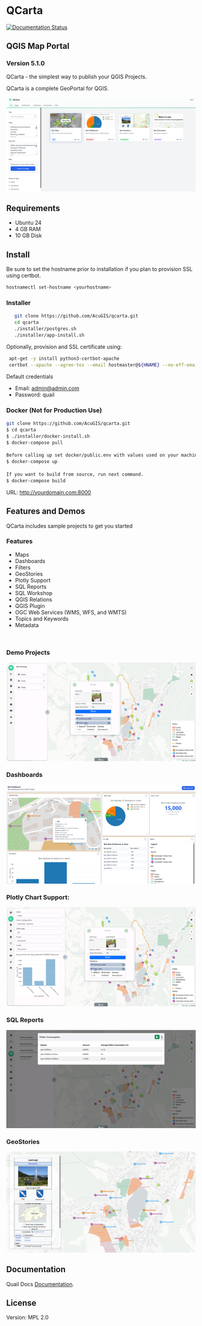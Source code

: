 # QCarta

[![Documentation Status](https://readthedocs.org/projects/quailserver/badge/?version=latest)](https://qcarta.docs.acugis.com/en/latest/?badge=latest)

## QGIS Map Portal 
### Version 5.1.0

QCarta - the simplest way to publish your QGIS Projects.  

QCarta is a complete GeoPortal for QGIS.

![QCarta](docs/_static/QCarta-5-Dashboard.png)
  
## Requirements

- Ubuntu 24
- 4 GB RAM
- 10 GB Disk

## Install

Be sure to set the hostname prior to installation if you plan to provision SSL using certbot.

```bash
hostnamectl set-hostname <yourhostname>
```

### Installer

```bash
   git clone https://github.com/AcuGIS/qcarta.git
   cd qcarta
   ./installer/postgres.sh
   ./installer/app-install.sh
```

Optionally, provision and SSL certificate using:

```bash
 apt-get -y install python3-certbot-apache
 certbot --apache --agree-tos --email hostmaster@${HNAME} --no-eff-email -d ${HNAME}
```

Default credentials

   - Email: admin@admin.com
   - Password: quail

### Docker (Not for Production Use)

```bash
git clone https://github.com/AcuGIS/qcarta.git
$ cd qcarta
$ ./installer/docker-install.sh
$ docker-compose pull

Before calling up set docker/public.env with values used on your machine!
$ docker-compose up

If you want to build from source, run next command.
$ docker-compose build
```

URL: http://yourdomain.com:8000

## Features and Demos

QCarta includes sample projects to get you started

### Features

- Maps
- Dashboards
- Filters
- GeoStories
- Plotly Support
- SQL Reports
- SQL Workshop
- QGIS Relations
- QGIS Plugin
- OGC Web Services (WMS, WFS, and WMTS)
- Topics and Keywords
- Metadata

<p>&nbsp;</p>

### Demo Projects

![QuailMap](docs/_static/QCarta-Intro.png)

### Dashboards                                             

![QuailMap](docs/_static/QCarta-5-Dashboards.png)

### Plotly Chart Support:

![QuailMap](docs/_static/QCarta-5-Intro.png)

### SQL Reports

![QuailMap](docs/_static/QCarta-5-SQL-Reports.png)



### GeoStories

![QuailMap](docs/_static/qcarta-geostory.png)

## Documentation

Quail Docs [Documentation](https://quail.docs.acugis.com).



## License
Version: MPL 2.0
